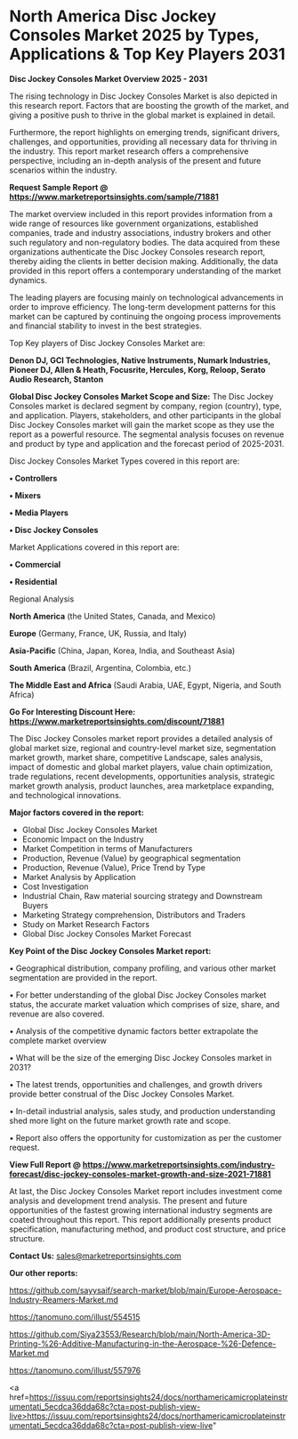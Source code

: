 # North America Disc Jockey Consoles Market 2025 by Types, Applications & Top Key Players 2031

<Strong> Disc Jockey Consoles Market Overview 2025 - 2031</strong>

The rising technology in Disc Jockey Consoles Market is also depicted in this research report. Factors that are boosting the growth of the market, and giving a positive push to thrive in the global market is explained in detail.

Furthermore, the report highlights on emerging trends, significant drivers, challenges, and opportunities, providing all necessary data for thriving in the industry. This report market research offers a comprehensive perspective, including an in-depth analysis of the present and future scenarios within the industry.

<strong>Request Sample Report @ <a href=https://www.marketreportsinsights.com/sample/71881>https://www.marketreportsinsights.com/sample/71881</a></strong>

The market overview included in this report provides information from a wide range of resources like government organizations, established companies, trade and industry associations, industry brokers and other such regulatory and non-regulatory bodies. The data acquired from these organizations authenticate the Disc Jockey Consoles research report, thereby aiding the clients in better decision making. Additionally, the data provided in this report offers a contemporary understanding of the market dynamics.

The leading players are focusing mainly on technological advancements in order to improve efficiency. The long-term development patterns for this market can be captured by continuing the ongoing process improvements and financial stability to invest in the best strategies.

Top Key players of Disc Jockey Consoles Market are:

<strong>Denon DJ, GCI Technologies, Native Instruments, Numark Industries, Pioneer DJ, Allen & Heath, Focusrite, Hercules, Korg, Reloop, Serato Audio Research, Stanton</strong>

<strong><b>Global Disc Jockey Consoles Market Scope and Size:</b></strong>
The Disc Jockey Consoles market is declared segment by company, region (country), type, and application. Players, stakeholders, and other participants in the global Disc Jockey Consoles market will gain the market scope as they use the report as a powerful resource. The segmental analysis focuses on revenue and product by type and application and the forecast period of 2025-2031.

Disc Jockey Consoles Market Types covered in this report are:

<strong>• Controllers

• Mixers

• Media Players

• Disc Jockey Consoles</strong>

Market Applications covered in this report are:

<strong>• Commercial

• Residential</strong> 

Regional Analysis

<strong>North America</strong> (the United States, Canada, and Mexico)

<strong>Europe</strong> (Germany, France, UK, Russia, and Italy)

<strong>Asia-Pacific</strong> (China, Japan, Korea, India, and Southeast Asia)

<strong>South America</strong> (Brazil, Argentina, Colombia, etc.)

<strong>The Middle East and Africa</strong> (Saudi Arabia, UAE, Egypt, Nigeria, and South Africa)

<strong>Go For Interesting Discount Here: <a href=https://www.marketreportsinsights.com/discount/71881>https://www.marketreportsinsights.com/discount/71881</a></strong>

The Disc Jockey Consoles market report provides a detailed analysis of global market size, regional and country-level market size, segmentation market growth, market share, competitive Landscape, sales analysis, impact of domestic and global market players, value chain optimization, trade regulations, recent developments, opportunities analysis, strategic market growth analysis, product launches, area marketplace expanding, and technological innovations.

<strong><b>Major factors covered in the report:</b></strong>
<ul>
  <li>Global Disc Jockey Consoles Market </li>
  <li>Economic Impact on the Industry</li>
  <li>Market Competition in terms of Manufacturers</li>
  <li>Production, Revenue (Value) by geographical segmentation</li>
  <li>Production, Revenue (Value), Price Trend by Type</li>
  <li>Market Analysis by Application</li>
  <li>Cost Investigation</li>
  <li>Industrial Chain, Raw material sourcing strategy and Downstream Buyers</li>
  <li>Marketing Strategy comprehension, Distributors and Traders</li>
  <li>Study on Market Research Factors</li>
  <li>Global Disc Jockey Consoles Market Forecast</li>
</ul>

<strong><b>Key Point of the Disc Jockey Consoles Market report:</b></strong>

• Geographical distribution, company profiling, and various other market segmentation are provided in the report.

• For better understanding of the global Disc Jockey Consoles market status, the accurate market valuation which comprises of size, share, and revenue are also covered.

• Analysis of the competitive dynamic factors better extrapolate the complete market overview

• What will be the size of the emerging Disc Jockey Consoles market in 2031?

• The latest trends, opportunities and challenges, and growth drivers provide better construal of the Disc Jockey Consoles Market.

• In-detail industrial analysis, sales study, and production understanding shed more light on the future market growth rate and scope.

• Report also offers the opportunity for customization as per the customer request.

<strong><b>View Full Report @ <a href=https://www.marketreportsinsights.com/industry-forecast/disc-jockey-consoles-market-growth-and-size-2021-71881>https://www.marketreportsinsights.com/industry-forecast/disc-jockey-consoles-market-growth-and-size-2021-71881</a></b></strong>


At last, the Disc Jockey Consoles Market report includes investment come analysis and development trend analysis. The present and future opportunities of the fastest growing international industry segments are coated throughout this report. This report additionally presents product specification, manufacturing method, and product cost structure, and price structure.

<strong>Contact Us:</strong>
sales@marketreportsinsights.com

<strong>Our other reports:</strong>

<a href=https://github.com/sayysaif/search-market/blob/main/Europe-Aerospace-Industry-Reamers-Market.md>https://github.com/sayysaif/search-market/blob/main/Europe-Aerospace-Industry-Reamers-Market.md</a>

<a href=https://tanomuno.com/illust/554515>https://tanomuno.com/illust/554515</a>

<a href=https://github.com/Siya23553/Research/blob/main/North-America-3D-Printing-%26-Additive-Manufacturing-in-the-Aerospace-%26-Defence-Market.md>https://github.com/Siya23553/Research/blob/main/North-America-3D-Printing-%26-Additive-Manufacturing-in-the-Aerospace-%26-Defence-Market.md</a>

<a href=https://tanomuno.com/illust/557976>https://tanomuno.com/illust/557976</a>

<a href=https://issuu.com/reportsinsights24/docs/northamericamicroplateinstrumentati_5ecdca36dda68c?cta=post-publish-view-live>https://issuu.com/reportsinsights24/docs/northamericamicroplateinstrumentati_5ecdca36dda68c?cta=post-publish-view-live</a>"
